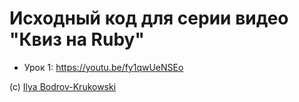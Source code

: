 # Исходный код для серии видео "Квиз на Ruby"

* Урок 1: https://youtu.be/fy1qwUeNSEo

(c) [Ilya Bodrov-Krukowski](http://bodrovis.tech)